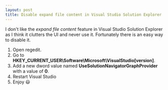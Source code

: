 ```yaml
---
layout: post
title: Disable expand file content in Visual Studio Solution Explorer
---
```


I don't like the *expand file content* feature in Visual Studio Solution Explorer as I think it clutters the UI and never use it.
Fortunately there is an easy way to disable it.

1. Open regedit.
2. Go to **HKEY_CURRENT_USER\Software\Microsoft\VisualStudio\[version]**.
3. Add a new dword value named **UseSolutionNavigatorGraphProvider** with a value of **0**.
4. Restart Visual Studio
5. Enjoy :smiley: